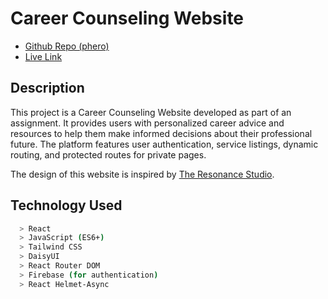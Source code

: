 # Career Counseling Website

- [Github Repo (phero)](https://github.com/programming-hero-web-course1/b10-a9-authentication-MasumAhmed19)  
- [Live Link](https://career-counseling-mas.netlify.app/)

## Description
This project is a Career Counseling Website developed as part of an assignment. It provides users with personalized career advice and resources to help them make informed decisions about their professional future. The platform features user authentication, service listings, dynamic routing, and protected routes for private pages.

The design of this website is inspired by [The Resonance Studio](https://www.theresonance.studio/).

## Technology Used
```bash
  > React  
  > JavaScript (ES6+)  
  > Tailwind CSS  
  > DaisyUI  
  > React Router DOM  
  > Firebase (for authentication)  
  > React Helmet-Async  


